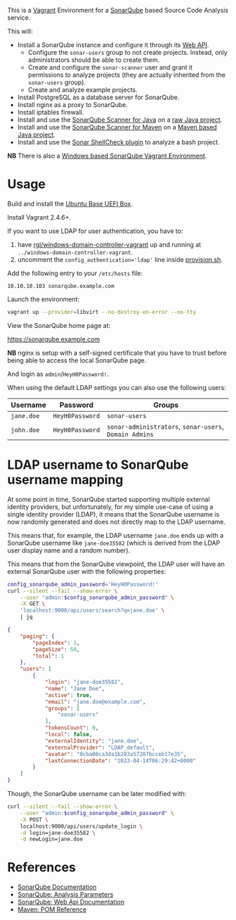This is a [Vagrant](https://www.vagrantup.com/) Environment for a [SonarQube](https://www.sonarsource.com/open-source-editions/sonarqube-community-edition/) based Source Code Analysis service.

This will:

* Install a SonarQube instance and configure it through its [Web API](https://docs.sonarsource.com/sonarqube-community-build/extension-guide/web-api/).
  * Configure the `sonar-users` group to not create projects. Instead, only administrators should be able to create them.
  * Create and configure the `sonar-scanner` user and grant it permissions to analyze projects (they are actually inherited from the `sonar-users` group).
  * Create and analyze example projects.
* Install PostgreSQL as a database server for SonarQube.
* Install nginx as a proxy to SonarQube.
* Install iptables firewall.
* Install and use the [SonarQube Scanner for Java](https://docs.sonarsource.com/sonarqube-community-build/analyzing-source-code/scanners/sonarscanner/) on a [raw Java project](https://github.com/rgl/test-ssl-connection).
* Install and use the [SonarQube Scanner for Maven](https://docs.sonarsource.com/sonarqube-community-build/analyzing-source-code/scanners/sonarscanner-for-maven/) on a [Maven based Java project](https://github.com/SonarSource/sonar-scanning-examples/tree/master/sonar-scanner-maven).
* Install and use the [Sonar ShellCheck plugin](https://github.com/sbaudoin/sonar-shellcheck) to analyze a bash project.

**NB** There is also a [Windows based SonarQube Vagrant Environment](https://github.com/rgl/sonarqube-windows-vagrant).


# Usage

Build and install the [Ubuntu Base UEFI Box](https://github.com/rgl/ubuntu-vagrant).

Install Vagrant 2.4.6+.

If you want to use LDAP for user authentication, you have to:

1. have [rgl/windows-domain-controller-vagrant](https://github.com/rgl/windows-domain-controller-vagrant) up and running at `../windows-domain-controller-vagrant`.
1. uncomment the `config_authentication='ldap'` line inside [provision.sh](provision.sh).

Add the following entry to your `/etc/hosts` file:

```
10.10.10.103 sonarqube.example.com
```

Launch the environment:

```bash
vagrant up --provider=libvirt --no-destroy-on-error --no-tty
```

View the SonarQube home page at:

https://sonarqube.example.com

**NB** nginx is setup with a self-signed certificate that you have to trust before being able to access the local SonarQube page.

And login as `admin`/`HeyH0Password!`.

When using the default LDAP settings you can also use the following users:

| Username    | Password        | Groups                                                    |
|-------------|-----------------|-----------------------------------------------------------|
| `jane.doe`  | `HeyH0Password` | `sonar-users`                                             |
| `john.doe`  | `HeyH0Password` | `sonar-administrators`, `sonar-users`, `Domain Admins`    |


# LDAP username to SonarQube username mapping

At some point in time, SonarQube started supporting multiple external identity providers, but unfortunately, for my simple use-case of using a single identity provider (LDAP), it means that the SonarQube username is now randomly generated and does not directly map to the LDAP username.

This means that, for example, the LDAP username `jane.doe` ends up with a SonarQube username like `jane-doe35582` (which is derived from the LDAP user display name and a random number).

This means that from the SonarQube viewpoint, the LDAP user will have an external SonarQube user with the following properties:

```bash
config_sonarqube_admin_password='HeyH0Password!'
curl --silent --fail --show-error \
    --user "admin:$config_sonarqube_admin_password" \
    -X GET \
    'localhost:9000/api/users/search?q=jane.doe' \
    | jq
```
```json
{
    "paging": {
        "pageIndex": 1,
        "pageSize": 50,
        "total": 1
    },
    "users": [
        {
            "login": "jane-doe35582",
            "name": "Jane Doe",
            "active": true,
            "email": "jane.doe@example.com",
            "groups": [
                "sonar-users"
            ],
            "tokensCount": 0,
            "local": false,
            "externalIdentity": "jane.doe",
            "externalProvider": "LDAP_default",
            "avatar": "0cba00ca3da1b283a57287bcceb17e35",
            "lastConnectionDate": "2023-04-14T06:29:42+0000"
        }
    ]
}
```

Though, the SonarQube username can be later modified with:

```bash
curl --silent --fail --show-error \
    --user "admin:$config_sonarqube_admin_password" \
    -X POST \
    localhost:9000/api/users/update_login \
    -d login=jane-doe35582 \
    -d newLogin=jane.doe
```


# References

* [SonarQube Documentation](https://docs.sonarqube.org/latest/)
* [SonarQube: Analysis Parameters](https://docs.sonarqube.org/latest/analysis/analysis-parameters/)
* [SonarQube: Web Api Documentation](https://sonarqube.example.com/web_api)
* [Maven: POM Reference](https://maven.apache.org/pom.html)
